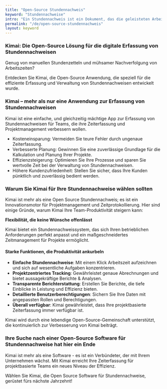 ```yaml
---
title: "Open-Source Stundennachweis"
keyword: "Stundennachweise"
intro: "Ein Stundennachweis ist ein Dokument, das die geleisteten Arbeitsstunden eines Mitarbeiters mit Datum, Beginn, Ende und Dauer der täglichen Arbeitszeit detailliert auflistet."
permalink: "/de/open-source-stundennachweis"
layout: keyword
---
```


### Kimai: Die Open-Source Lösung für die digitale Erfassung von Stundennachweisen

Genug von manuellen Stundenzetteln und mühsamer Nachverfolgung von Arbeitszeiten?

Entdecken Sie Kimai, die Open-Source Anwendung, die speziell für die effiziente Erfassung und Verwaltung von Stundennachweisen entwickelt wurde.

### Kimai – mehr als nur eine Anwendung zur Erfassung von Stundennachweisen

Kimai ist eine einfache, und gleichzeitig mächtige App zur Erfassung von Stundennachweisen für Teams, die ihre Zeiterfassung und Projektmanagement verbessern wollen.

- Kosteneinsparung: Vermeiden Sie teure Fehler durch ungenaue Zeiterfassung.
- Verbesserte Planung: Gewinnen Sie eine zuverlässige Grundlage für die Kalkulation und Planung Ihrer Projekte.
- Effizienzsteigerung: Optimieren Sie Ihre Prozesse und sparen Sie wertvolle Zeit bei der Verwaltung von Stundennachweisen.
- Höhere Kundenzufriedenheit: Stellen Sie sicher, dass Ihre Kunden pünktlich und zuverlässig bedient werden.

### Warum Sie Kimai für Ihre Stundennachweise wählen sollten

Kimai ist mehr als eine Open Source Stundennachweis; es ist ein Innovationsmotor für Projektmanagement und Zeitprotokollierung.
Hier sind einige Gründe, warum Kimai Ihre Team-Produktivität steigern kann:

**Flexibilität, die keine Wünsche offenlässt**

Kimai bietet ein Stundennachweissystem, das sich Ihren betrieblichen Anforderungen perfekt anpasst und ein maßgeschneidertes Zeitmanagement für Projekte ermöglicht.

#### Starke Funktionen, die Produktivität ankurbeln

- **Einfache Stundennachweise**: Mit einem Klick Arbeitszeit aufzeichnen und sich auf wesentliche Aufgaben konzentrieren.
- **Projektzentriertes Tracking**: Gewährleistet genaue Abrechnungen und bietet aussagekräftige Berichte & Analysen.
- **Transparente Berichterstattung**: Erstellen Sie Berichte, die tiefe Einblicke in Leistung und Effizienz bieten.
- **Detaillierte Benutzerberechtigungen**: Sichern Sie Ihre Daten mit angepassten Rollen und Berechtigungen.
- **Überall verfügbar**: Kimai gewährleistet, dass Ihre projektbasierte Zeiterfassung immer verfügbar ist.

Kimai wird durch eine lebendige Open-Source-Gemeinschaft unterstützt, die kontinuierlich zur Verbesserung von Kimai beiträgt.

### Ihre Suche nach einer Open-Source Software für Stundennachweise hat hier ein Ende

Kimai ist mehr als eine Software - es ist ein Verbündeter, der mit Ihrem Unternehmen wächst.
Mit Kimai erreicht Ihre Zeiterfassung für projektbasierte Teams ein neues Niveau der Effizienz.

Wählen Sie Kimai, die Open Source Software für Stundennachweise, gerüstet fürs nächste Jahrzehnt!

